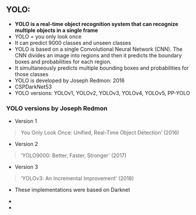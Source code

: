 ## YOLO: 
- **YOLO is a real-time object recognition system that can recognize multiple objects in a single frame**
- YOLO = you only look once
- It can predict 9000 classes and unseen classes
- YOLO is based on a single Convolutional Neural Network (CNN). The CNN divides an image into regions and then it predicts the boundary boxes and probabilities for each region.
- It simultaneously predicts multiple bounding boxes and probabilities for those classes
- YOLO is developed by Joseph Redmon: 2016
- CSPDarkNet53
- YOLO versions: YOLOv1, YOLOv2, YOLOv3, YOLOv4, YOLOv5, PP-YOLO
### YOLO versions by Joseph Redmon
-  Version 1
> You Only Look Once: Unified, Real-Time Object Detection’ (2016)
- Version 2
> ‘YOLO9000: Better, Faster, Stronger’ (2017)
- Version 3
> ‘YOLOv3: An Incremental Improvement’ (2018)
- These implementations were based on Darknet
- 
 
- 
